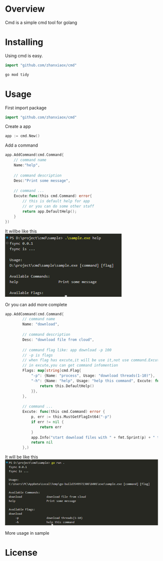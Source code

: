 # Overview

Cmd is a simple cmd tool for golang

# Installing

Using cmd is easy.

```go
import "github.com/zhanxiaox/cmd"
```

```bash
go mod tidy
```

# Usage

First import package

```go
import "github.com/zhanxiaox/cmd"
```

Create a app

```go
app := cmd.New()
```

Add a command

```go
app.AddCommand(cmd.Command{
	// command name
	Name:"help",

	// command description
	Desc:"Print some message",

	// command ...
	Excute:func(this cmd.Command) error{
		// this is default help for app
		// or you can do some other staff
		return app.DefaultHelp();
	}
})
```

It willbe like this  
![add_single_command](assets/add_simple_command.png)

Or you can add more complete

```go
app.AddCommand(cmd.Command{
		// command name
		Name: "download",

		// command description
		Desc: "download file from cloud",

		// command flag like: app download -p 100
		// -p is flags
		// when flag has excute,it will be use it,not use command.Excute
		// in excute,you can get command infomention
		Flags: map[string]cmd.Flag{
			"-p": {Name: "process", Usage: "download threads(1-10)"},
			"-h": {Name: "help", Usage: "help this command", Excute: func(this cmd.Command) error {
				return this.DefaultHelp()
			}},
		},

		// command ...
		Excute: func(this cmd.Command) error {
			p, err := this.MustGetFlagInt64("-p")
			if err != nil {
				return err
			}
			app.Info("start download files with " + fmt.Sprint(p) + " threads")
			return nil
		},)
```

It will be like this  
![add_download_command](assets/add_download_commands.png)

More usage in sample

# License

